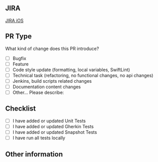 ## JIRA
[JIRA iOS](https://livesport.atlassian.net/browse/iOS-)

## PR Type
What kind of change does this PR introduce?

- [ ] Bugfix
- [ ] Feature
- [ ] Code style update (formatting, local variables, SwiftLint)
- [ ] Technical task (refactoring, no functional changes, no api changes)
- [ ] Jenkins, build scripts related changes
- [ ] Documentation content changes
- [ ] Other... Please describe:

## Checklist

- [ ] I have added or updated Unit Tests
- [ ] I have added or updated Gherkin Tests
- [ ] I have added or updated Snapshot Tests
- [ ] I have run all tests locally

## Other information
